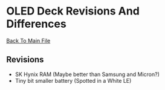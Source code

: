 # OLED Deck Revisions And Differences
[Back To Main File](../../README.md)

## Revisions
- SK Hynix RAM (Maybe better than Samsung and Micron?)
- Tiny bit smaller battery (Spotted in a White LE)